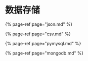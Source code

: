 # 数据存储

{% page-ref page="json.md" %}

{% page-ref page="csv.md" %}

{% page-ref page="pymysql.md" %}

{% page-ref page="mongodb.md" %}


